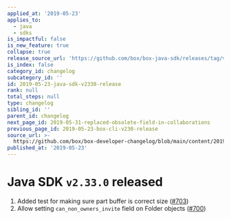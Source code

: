 ```yaml
---
applied_at: '2019-05-23'
applies_to:
  - java
  - sdks
is_impactful: false
is_new_feature: true
collapse: true
release_source_url: 'https://github.com/box/box-java-sdk/releases/tag/v2.33.0'
is_index: false
category_id: changelog
subcategory_id: ''
id: 2019-05-23-java-sdk-v2330-release
rank: null
total_steps: null
type: changelog
sibling_id: ''
parent_id: changelog
next_page_id: 2019-05-31-replaced-obsolete-field-in-collaborations
previous_page_id: 2019-05-23-box-cli-v230-release
source_url: >-
  https://github.com/box/box-developer-changelog/blob/main/content/2019/05-23-java-sdk-v2330-release.md
published_at: '2019-05-23'
---
```

# Java SDK `v2.33.0` released

1. Added test for making sure part buffer is correct size ([#703](https://github.com/box/box-java-sdk/pull/703))
2. Allow setting `can_non_owners_invite` field on Folder objects ([#700](https://github.com/box/box-java-sdk/pull/700))